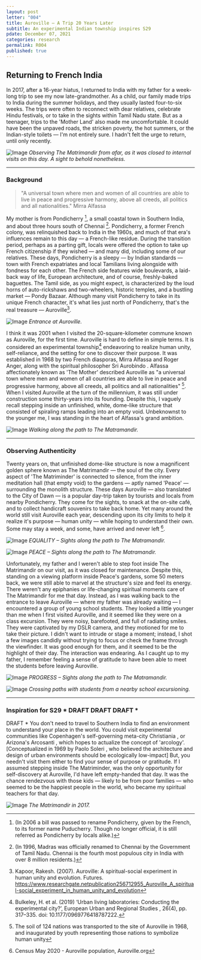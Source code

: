 ```yaml
---
layout: post
letter: "004"
title: Auroville – A Trip 20 Years Later   
subtitle: An experimental Indian township inspires S29
pdate: December 07, 2021
categories: research
permalink: R004
published: true
---
```


## Returning to French India

In 2017, after a 16-year hiatus, I returned to India with my father for a week-long trip to see my now
late-grandmother. As a child, our family made trips to India during the summer holidays, and they usually
lasted four-to-six weeks. The trips were often to reconnect with dear relatives, celebrate Hindu festivals,
or to take in the sights within Tamil Nadu state. But as a teenager, trips to the 'Mother Land' also made
me uncomfortable. It could have been the unpaved roads, the stricken poverty, the hot summers, or the
Indian-style toilets — I'm not entirely sure. I hadn't felt the urge to return, until only recently.

![Image](/assets/images/002-20.jpg)
*Observing The Matrimandir from afar, as it was closed to internal visits on this day. A sight to behold nonetheless.*

---

### Background

> "A universal town where men and women of all countries are able to live in peace and progressive harmony, above all creeds, all politics and all nationalities." Mirra Alfassa

My mother is from Pondicherry [^1], a
small coastal town in Southern India, and about three hours south of Chennai [^2]. Pondicherry, a former French colony, was relinquished back to
India in the 1960s, and much of that era's influences remain to this day — a French-like residue. During
the transition period, perhaps as a parting gift, locals were offered the option to take up French citizenship
if they wished — and many did, including some of our relatives. These days, Pondicherry is a sleepy —
by Indian standards — town with French expatriates and local Tamilians living alongside with fondness for
each other. The French side features wide boulevards, a laid-back way of life, European architecture, and
of course, freshly-baked baguettes. The Tamil side, as you might expect, is characterized by the loud
horns of auto-rickshaws and two-wheelers, historic temples, and a bustling market — Pondy Bazaar.
Although many visit Pondicherry to take in its unique French character, it's what lies just north of
Pondicherry, that's the real treasure — Auroville[^3].

![Image](/assets/images/002-19.jpg)
*Entrance at Auroville.*

I think it was 2001 when I visited the 20-square-kilometer commune known as Auroville, for the first time.
Auroville is hard to define in simple terms. It is considered an experimental township[^4] endeavoring to
realize human unity, self-reliance, and the setting for one to discover their purpose. It was established in
1968 by two French diasporas, Mirra Alfassa and Roger Anger, along with the spiritual philosopher Sri
Aurobindo . Alfassa affectionately known as 'The Mother' described Auroville as "a universal town where
men and women of all countries are able to live in peace and progressive harmony, above all creeds, all
politics and all nationalities" [^5]. When I visited Auroville at the
turn of the millennium, it was still under construction some thirty-years into its founding. Despite this, I
vaguely recall stepping inside an unfinished, white, dome-like structure that consisted of spiraling ramps
leading into an empty void. Unbeknownst to the younger me, I was standing in the heart of Alfassa's
grand ambition.

![Image](/assets/images/002-22.jpg)
*Walking along the path to The Matramandir.*

---

### Observing Authenticity

Twenty years on, that unfinished dome-like structure is now a magnificent golden sphere known as The
Matrimandir — the soul of the city. Every aspect of 'The Matriminder' is connected to silence, from the
inner meditation hall (that empty void) to the gardens — aptly named 'Peace' — surrounding the monolith
structure. These days Auroville — also translated to the City of Dawn — is a popular day-trip taken by
tourists and locals from nearby Pondicherry. They come for the sights, to snack at the on-site café, and to
collect handicraft souvenirs to take back home. Yet many around the world still visit Auroville each year,
descending upon its city limits to help it realize it's purpose — human unity — while hoping to understand
their own. Some may stay a week, and some, have arrived and never left [^6].

![Image](/assets/images/002-17.jpg)
*EQUALITY – Sights along the path to The Matramandir.*

![Image](/assets/images/002-18.jpg)
*PEACE – Sights along the path to The Matramandir.*

Unfortunately, my father and I weren't able to step foot inside The Matrimandir on our visit, as it was
closed for maintenance. Despite this, standing on a viewing platform inside Peace's gardens, some 50
meters back, we were still able to marvel at the structure's size and feel its energy. There weren't any
epiphanies or life-changing spiritual moments care of The Matrimandir for me that day. Instead, as I was
walking back to the entrance to leave Auroville — where my father was already waiting — I encountered a
group of young school students. They looked a little younger than me when I first visited Auroville, and it
seemed like they were on a class excursion. They were noisy, barefooted, and full of radiating smiles.
They were captivated by my DSLR camera, and they motioned for me to take their picture. I didn't want to
intrude or stage a moment; instead, I shot a few images candidly without trying to focus or check the
frame through the viewfinder. It was good enough for them, and it seemed to be the highlight of their day.
The interaction was endearing. As I caught up to my father, I remember feeling a sense of gratitude to
have been able to meet the students before leaving Auroville. 

![Image](/assets/images/002-14.jpg)
*PROGRESS – Sights along the path to The Matramandir.*

![Image](/assets/images/002-9.jpg)
*Crossing paths with students from a nearby school excursioning.*

---

### Inspiration for S29 * DRAFT DRAFT DRAFT *

DRAFT * You don't need to travel to Southern India to find an environment to understand your place in the world.
You could visit experimental communities like Copenhagen's self-governing meta-city Christiania , or
Arizona's Arcosanti , which hopes to actualize the concept of 'arcology'. [Conceptualized in 1969 by Paolo
Soleri , who believed the architecture and design of urban environments should be ecologically
low-impact] But, you needn't visit them either to find your sense of purpose or gratitude. If I assumed
stepping inside The Matriminder, was the only opportunity for self-discovery at Auroville, I'd have left
empty-handed that day. It was the chance rendezvous with those kids — likely to be from poor families —
who seemed to be the happiest people in the world, who became my spiritual teachers for that day.

![Image](/assets/images/002-21.jpg)
*The Matrimandir in 2017.*

[^1]: (In 2006 a bill was passed to rename Pondicherry, given by the French, to its former name Puducherry. Though no longer official, it is still referred as Pondicherry by locals alike.)
[^2]: (In 1996, Madras was officially renamed to Chennai by the Government of Tamil Nadu. Chennai is the fourth most populous city in India with over 8 million residents.)
[^3]: Kapoor, Rakesh. (2007). Auroville: A spiritual-social experiment in human unity and evolution. Futures. https://www.researchgate.netpublication256712955_Auroville_A_spiritual-social_experiment_in_human_unity_and_evolution
[^4]: Bulkeley, H. et al. (2019) ‘Urban living laboratories: Conducting the experimental city?’, European Urban and Regional Studies , 26(4), pp. 317–335. doi: 10.1177/0969776418787222.
[^5]: The soil of 124 nations was transported to the site of Auroville in 1968, and inaugurated by youth representing those nations to symbolize human unity
[^6]: Census May 2020 - Auroville population, Auroville.org